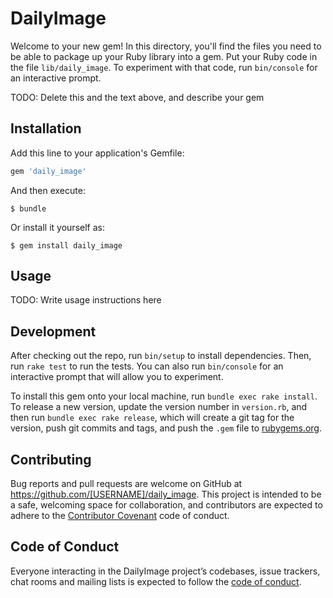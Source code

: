 # DailyImage

Welcome to your new gem! In this directory, you'll find the files you need to be able to package up your Ruby library into a gem. Put your Ruby code in the file `lib/daily_image`. To experiment with that code, run `bin/console` for an interactive prompt.

TODO: Delete this and the text above, and describe your gem

## Installation

Add this line to your application's Gemfile:

```ruby
gem 'daily_image'
```

And then execute:

    $ bundle

Or install it yourself as:

    $ gem install daily_image

## Usage

TODO: Write usage instructions here

## Development

After checking out the repo, run `bin/setup` to install dependencies. Then, run `rake test` to run the tests. You can also run `bin/console` for an interactive prompt that will allow you to experiment.

To install this gem onto your local machine, run `bundle exec rake install`. To release a new version, update the version number in `version.rb`, and then run `bundle exec rake release`, which will create a git tag for the version, push git commits and tags, and push the `.gem` file to [rubygems.org](https://rubygems.org).

## Contributing

Bug reports and pull requests are welcome on GitHub at https://github.com/[USERNAME]/daily_image. This project is intended to be a safe, welcoming space for collaboration, and contributors are expected to adhere to the [Contributor Covenant](http://contributor-covenant.org) code of conduct.

## Code of Conduct

Everyone interacting in the DailyImage project’s codebases, issue trackers, chat rooms and mailing lists is expected to follow the [code of conduct](https://github.com/[USERNAME]/daily_image/blob/master/CODE_OF_CONDUCT.md).
